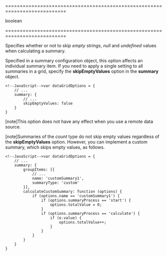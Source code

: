 <!--**
/*-------------------------------------------
    Auto-generated file. Do not modify.
-------------------------------------------

**-->
===========================================================================
<!--type-->boolean<!--/type-->
===========================================================================

<!--shortDescription-->
Specifies whether or not to skip *empty strings*, *null* and *undefined* values when calculating a summary.
<!--/shortDescription-->

<!--fullDescription-->
Specified in a summary configuration object, this option affects an individual summary item. If you need to apply a single setting to all summaries in a grid, specify the **skipEmptyValues** option in the **summary** object.

    <!--JavaScript-->var dataGridOptions = {
        // ...
        summary: {
            // ...
            skipEmptyValues: false
        }
    }

[note]This option does not have any effect when you use a remote data source.

[note]Summaries of the *count* type do not skip empty values regardless of the **skipEmptyValues** option. However, you can implement a custom summary, which skips empty values, as follows.
    
    <!--JavaScript-->var dataGridOptions = {
        // ...
        summary: {
            groupItems: [{
                // ...
                name: 'customSummary1',
                summaryType: 'custom'
            }],
            calculateCustomSummary: function (options) {
                if (options.name == 'customSummary1') {
                    if (options.summaryProcess == 'start') {
                        options.totalValue = 0;
                    }
                    if (options.summaryProcess == 'calculate') {
                        if (e.value) {
                            options.totalValue++;
                        }
                    }
                }
            }
        }
    }
<!--/fullDescription-->